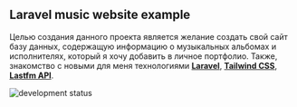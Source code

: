 ## Laravel music website example

Целью создания данного проекта является желание создать свой сайт базу данных, содержащую информацию о музыкальных альбомах и исполнителях, который я хочу добавить в личное портфолио.
Также, знакомство с новыми для меня технологиями **[Laravel](https://laravel.com/)**, **[Tailwind CSS](https://tailwindcss.com/)**, **[Lastfm API](https://www.last.fm/api)**.  

![development status](https://img.shields.io/badge/status-in&ensp;development-f39f37)